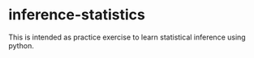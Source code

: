 # inference-statistics
This is intended as practice exercise to learn statistical inference using python.
